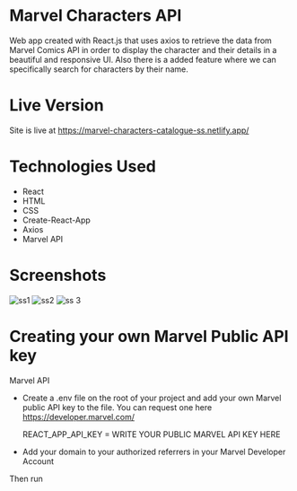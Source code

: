 # Marvel Characters API
Web app created with React.js that uses axios to retrieve the data from Marvel Comics API in order to display the character and their details in a beautiful and responsive UI. Also there is a added feature where we can specifically search for characters by their name.

# Live Version
Site is live at https://marvel-characters-catalogue-ss.netlify.app/

# Technologies Used
* React
* HTML
* CSS
* Create-React-App
* Axios
* Marvel API

# Screenshots
![ss1](https://user-images.githubusercontent.com/70655417/119850043-cc2d8900-bf2a-11eb-986c-7df295ac335e.JPG)
![ss2](https://user-images.githubusercontent.com/70655417/119850136-e10a1c80-bf2a-11eb-974b-5a0f6e8bde70.JPG)
![ss 3](https://user-images.githubusercontent.com/70655417/119850038-ca63c580-bf2a-11eb-854d-14ec7d1162bf.JPG)

# Creating your own Marvel Public API key
Marvel API
 * Create a .env file on the root of your project and add your own Marvel public API key to the file. You can request one here https://developer.marvel.com/

   REACT_APP_API_KEY = WRITE YOUR PUBLIC MARVEL API KEY HERE

 * Add your domain to your authorized referrers in your Marvel Developer Account
 
Then run

